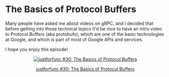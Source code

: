 # The Basics of Protocol Buffers

Many people have asked me about videos on gRPC, and I decided that before
getting into those technical topics it'd be nice to have an intro video
to Protocol Buffers (aka protobufs), which are one of the basic technologies
at Google, and which is part of most of Google APIs and services.

I hope you enjoy this episode!

<div style="text-align:center">
    <a href="https://youtu.be/_jQ3i_fyqGA">
        <img src="https://img.youtube.com/vi/_jQ3i_fyqGA/0.jpg" alt="justforfunc #30: The Basics of Protocul Buffers">
        <p>justforfunc #30: The Basics of Protocul Buffers</p>
    </a>
</div>
